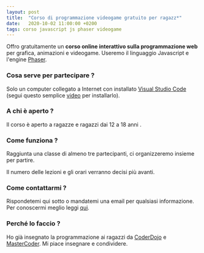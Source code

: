 ```yaml
---
layout: post
title:  "Corso di programmazione videogame gratuito per ragazz*"
date:   2020-10-02 11:00:00 +0200
tags: corso javascript js phaser videogame
---
```

Offro gratuitamente un **corso online interattivo sulla programmazione web** per grafica, animazioni e videogame. Useremo il linguaggio Javascript e l'engine [Phaser](https://phaser.io/).

### Cosa serve per partecipare ?

Solo un computer collegato a Internet con installato [Visual Studio Code](https://code.visualstudio.com/)  (segui questo semplice [video](https://youtu.be/zGJfwqgrrl0) per installarlo).

### A chi è aperto ?

Il corso è aperto a ragazze e ragazzi dai 12 a 18 anni .

### Come funziona ?

Raggiunta una classe di almeno tre partecipanti, ci organizzeremo insieme per partire.

Il numero delle lezioni e gli orari verranno decisi più avanti.

### Come contattarmi ?

Rispondetemi qui sotto o mandatemi una email per qualsiasi informazione.
Per conoscermi meglio leggi [qui](/chi-sono).

### Perché lo faccio ?

Ho già insegnato la programmazione ai ragazzi da [CoderDojo](https://coderdojomilano.it/) e [MasterCoder](https://www.mastercoder.com/). Mi piace insegnare e condividere.